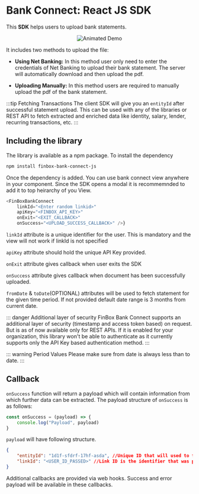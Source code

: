 # Bank Connect: React JS SDK
This **SDK** helps users to upload bank statements.
<p style="text-align:center">
<img src="/bc_js.gif" alt="Animated Demo" />
</p>
It includes two methods to upload the file:

- **Using Net Banking:** In this method user only need to enter the credentials of Net Banking to upload their bank statement. The server will automatically download and then upload the pdf.

- **Uploading Manually:** In this method users are required to manually upload the pdf of the bank statement.

:::tip Fetching Transactions
The client SDK will give you an `entityId` after successful statement upload. This can be used with any of the libraries or REST API to fetch extracted and enriched data like identity, salary, lender, recurring transactions, etc.
:::

## Including the library
The library is available as a npm package. To install the dependency 

```sh
npm install finbox-bank-connect-js
```
Once the dependency is added. You can use bank connect view anywhere in your component. Since the SDK opens a modal it is recommemnded to add it to top heirarchy of you View.

```js
<FinBoxBankConnect
    linkId="<Enter random linkid>"
    apiKey="<FINBOX_API_KEY>"
    onExit="<EXIT_CALLBACK>"
    onSuccess="<UPLOAD_SUCCESS_CALLBACK>" />}
```


`linkId` attribute is a unique identifier for the user. This is mandatory and the view will not work if linkId is not specified

`apiKey` attribute should hold the unique API Key provided.

`onExit` attribute gives callback when user exits the SDK

`onSuccess` attribute gives callback when document has been successfully uploaded.

`fromDate` & `toDate`(OPTIONAL) attributes will be used to fetch statement for the given time period. If not provided default date range is 3 months from current date.

::: danger Additional layer of security
FinBox Bank Connect supports an additional layer of security (timestamp and access token based) on request. But is as of now available only for REST APIs. If it is enabled for your organization, this library won't be able to authenticate as it currently supports only the API Key based authentication method.
:::

::: warning Period Values
Please make sure from date is always less than to date. 
:::

## Callback

`onSuccess` function will return a payload which will contain information from which further data can be extracted. The payload structure of `onSuccess` is as follows:

```js
const onSuccess = (payload) => {
    console.log("Payload", payload)
}
```
`payload` will have following structure.

```json
{
    "entityId": "1d1f-sfdrf-17hf-asda", //Unique ID that will used to fetch statement data
    "linkId": "<USER_ID_PASSED>" //Link ID is the identifier that was passed while initializing the SDK
}
```

Additional callbacks are provided via web hooks. Success and error payload will be available in these callbacks.